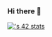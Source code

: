 ### Hi there 👋
[![<ahammani>'s 42 stats](https://badge.mediaplus.ma/darkblue/<ahammani>)](https://github.com/oakoudad/badge42)
<!--
**anouar-hammani/anouar-hammani** is a ✨ _special_ ✨ repository because its `README.md` (this file) appears on your GitHub profile.

Here are some ideas to get you started:

- 🔭 I’m currently working on ...
- 🌱 I’m currently learning ...
- 👯 I’m looking to collaborate on ...
- 🤔 I’m looking for help with ...
- 💬 Ask me about ...
- 📫 How to reach me: ...
- 😄 Pronouns: ...
- ⚡ Fun fact: ...
-->
